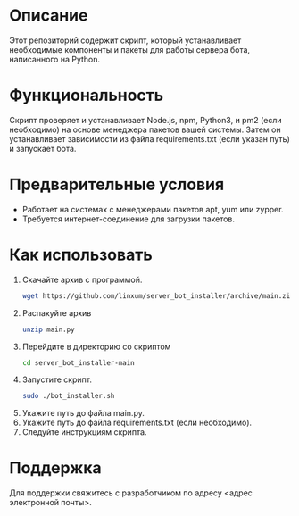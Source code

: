 # Описание
Этот репозиторий содержит скрипт, который устанавливает необходимые компоненты и пакеты для работы сервера бота, написанного на Python.

# Функциональность
Скрипт проверяет и устанавливает Node.js, npm, Python3, и pm2 (если необходимо) на основе менеджера пакетов вашей системы. Затем он устанавливает зависимости из файла requirements.txt (если указан путь) и запускает бота.

# Предварительные условия
- Работает на системах с менеджерами пакетов apt, yum или zypper.
- Требуется интернет-соединение для загрузки пакетов.

# Как использовать
1. Скачайте архив с программой.
   ```bash
   wget https://github.com/linxum/server_bot_installer/archive/main.zip
   ```
2. Распакуйте архив
   ```bash
   unzip main.py
   ```
3. Перейдите в директорию со скриптом
   ```bash
   cd server_bot_installer-main
   ```
4. Запустите скрипт.
   ```bash
   sudo ./bot_installer.sh
   ```
5. Укажите путь до файла main.py.
6. Укажите путь до файла requirements.txt (если необходимо).
7. Следуйте инструкциям скрипта.

# Поддержка
Для поддержки свяжитесь с разработчиком по адресу <адрес электронной почты>.
